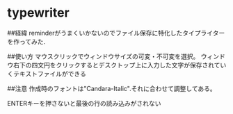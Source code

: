 # typewriter
##経緯
reminderがうまくいかないのでファイル保存に特化したタイプライターを作ってみた.

##使い方
マウスクリックでウィンドウサイズの可変・不可変を選択。
ウィンドウ右下の四文円をクリックするとデスクトップ上に入力した文字が保存されていくテキストファイルができる

##注意
作成時のフォントは"Candara-Italic".それに合わせて調整してある。

ENTERキーを押さないと最後の行の読み込みがされない
